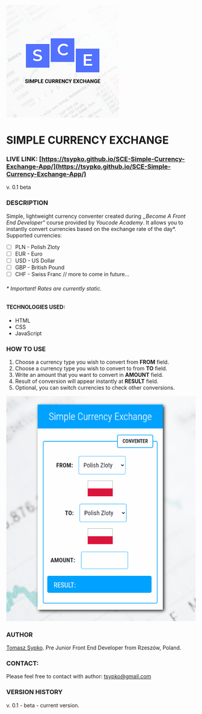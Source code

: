 
![SCE-logo](https://github.com/TSypko/SCE-Simple-Currency-Exchange-App/blob/master/images/share-mini.png?raw=true)
# SIMPLE CURRENCY EXCHANGE
### LIVE LINK: [https://tsypko.github.io/SCE-Simple-Currency-Exchange-App/](https://tsypko.github.io/SCE-Simple-Currency-Exchange-App/)
 v. 0.1 beta
### DESCRIPTION
Simple, lightweight currency conventer created during ,*,Become A Front End Developer"* course provided by *Youcode Academy*.
It allows you to instantly convert currencies based on the exchange rate of the day*.
Supported currencies: 

 - [ ] PLN - Polish Zloty
 - [ ] EUR - Euro
 - [ ] USD - US Dollar
 - [ ] GBP - British Pound
 - [ ] CHF - Swiss Franc
 // more to come in future...
###### * Important! Rates are currently static.
#### TECHNOLOGIES USED:
- HTML
- CSS
- JavaScript
### HOW TO USE

1. Choose a currency type you wish to convert from **FROM** field.
2. Choose a currency type you wish to convert to from **TO** field.
3. Write an amount that you want to convert in **AMOUNT** field.
4. Result of conversion will appear instantly at **RESULT** field.
5. Optional, you can switch currencies to check other conversions.

![enter image description here](https://raw.githubusercontent.com/TSypko/SCE-Simple-Currency-Exchange-App/master/images/sce__usage.gif)

### AUTHOR
[Tomasz Sypko](https://tsypko.github.io/homepage/). Pre Junior Front End Developer from Rzeszów, Poland. 
### CONTACT:
Please feel free to contact with author: [tsypko@gmail.com](tsypko@gmail.com)

### VERSION HISTORY

v. 0.1 - beta - current version.

